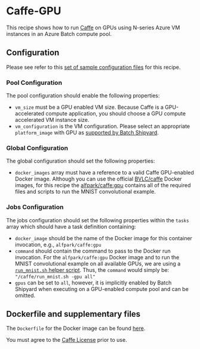 # Caffe-GPU
This recipe shows how to run [Caffe](http://caffe.berkeleyvision.org/) on
GPUs using N-series Azure VM instances in an Azure Batch compute pool.

## Configuration
Please see refer to this [set of sample configuration files](./config) for
this recipe.

### Pool Configuration
The pool configuration should enable the following properties:
* `vm_size` must be a GPU enabled VM size. Because Caffe is a GPU-accelerated
compute application, you should choose a GPU compute accelerated VM
instance size.
* `vm_configuration` is the VM configuration. Please select an appropriate
`platform_image` with GPU as
[supported by Batch Shipyard](../../docs/25-batch-shipyard-platform-image-support.md).

### Global Configuration
The global configuration should set the following properties:
* `docker_images` array must have a reference to a valid Caffe GPU-enabled
Docker image. Although you can use the official
[BVLC/caffe](https://hub.docker.com/r/bvlc/caffe/) Docker images, for this
recipe the [alfpark/caffe:gpu](https://hub.docker.com/r/alfpark/caffe/)
contains all of the required files and scripts to run the MNIST convolutional
example.

### Jobs Configuration
The jobs configuration should set the following properties within the `tasks`
array which should have a task definition containing:
* `docker_image` should be the name of the Docker image for this container invocation,
e.g., `alfpark/caffe:gpu`
* `command` should contain the command to pass to the Docker run invocation.
For the `alfpark/caffe:gpu` Docker image and to run the MNIST convolutional
example on all available GPUs, we are using a
[`run_mnist.sh` helper script](docker/run_mnist.sh). Thus, the `command` would
simply be: `"/caffe/run_mnist.sh -gpu all"`
* `gpus` can be set to `all`, however, it is implicitly enabled by Batch
Shipyard when executing on a GPU-enabled compute pool and can be omitted.

## Dockerfile and supplementary files
The `Dockerfile` for the Docker image can be found [here](./docker).

You must agree to the [Caffe License](https://github.com/BVLC/caffe/blob/master/LICENSE)
prior to use.

